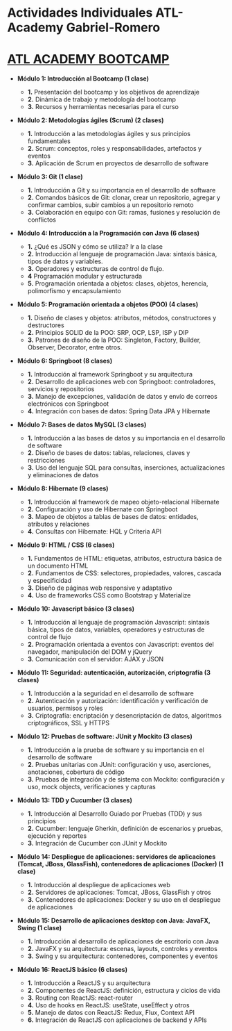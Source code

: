 # Actividades Individuales ATL-Academy Gabriel-Romero
# [ATL ACADEMY BOOTCAMP](https://atl.academy/bootcamp/java/)
- **Módulo 1: Introducción al Bootcamp (1 clase)**
    - **1.** Presentación del bootcamp y los objetivos de aprendizaje
    - **2.** Dinámica de trabajo y metodología del bootcamp
    - **3.** Recursos y herramientas necesarias para el curso

- **Módulo 2: Metodologías ágiles (Scrum) (2 clases)**
    - **1.** Introducción a las metodologías ágiles y sus principios fundamentales
    - **2.** Scrum: conceptos, roles y responsabilidades, artefactos y eventos
    - **3.** Aplicación de Scrum en proyectos de desarrollo de software

- **Módulo 3: Git (1 clase)**
    - **1.** Introducción a Git y su importancia en el desarrollo de software
    - **2.** Comandos básicos de Git: clonar, crear un repositorio, agregar y confirmar cambios, subir cambios a un repositorio remoto
    - **3.** Colaboración en equipo con Git: ramas, fusiones y resolución de conflictos

- **Módulo 4: Introducción a la Programación con Java (6 clases)**
    - **1.** ¿Qué es JSON y cómo se utiliza? Ir a la clase
    - **2.** Introducción al lenguaje de programación Java: sintaxis básica, tipos de datos y variables.  
    - **3.** Operadores y estructuras de control de flujo.
    - **4** Programación modular y estructurada
    - **5.** Programación orientada a objetos: clases, objetos, herencia, polimorfismo y encapsulamiento

- **Módulo 5: Programación orientada a objetos (POO) (4 clases)**
    - **1.** Diseño de clases y objetos: atributos, métodos, constructores y destructores
    - **2.** Principios SOLID de la POO: SRP, OCP, LSP, ISP y DIP
    - **3.** Patrones de diseño de la POO: Singleton, Factory, Builder, Observer, Decorator, entre otros.

- **Módulo 6: Springboot (8 clases)**
    - **1.** Introducción al framework Springboot y su arquitectura
    - **2.** Desarrollo de aplicaciones web con Springboot: controladores, servicios y repositorios
    - **3.** Manejo de excepciones, validación de datos y envío de correos electrónicos con Springboot
    - **4.** Integración con bases de datos: Spring Data JPA y Hibernate

- **Módulo 7: Bases de datos MySQL (3 clases)**
    - **1.** Introducción a las bases de datos y su importancia en el desarrollo de software
    - **2.** Diseño de bases de datos: tablas, relaciones, claves y restricciones
    - **3.** Uso del lenguaje SQL para consultas, inserciones, actualizaciones y eliminaciones de datos

- **Módulo 8: Hibernate (9 clases)**
    - **1.** Introducción al framework de mapeo objeto-relacional Hibernate
    - **2.** Configuración y uso de Hibernate con Springboot
    - **3.** Mapeo de objetos a tablas de bases de datos: entidades, atributos y relaciones
    - **4.** Consultas con Hibernate: HQL y Criteria API

- **Módulo 9: HTML / CSS (6 clases)**
    - **1.** Fundamentos de HTML: etiquetas, atributos, estructura básica de un documento HTML
    - **2.** Fundamentos de CSS: selectores, propiedades, valores, cascada y especificidad
    - **3.** Diseño de páginas web responsive y adaptativo
    - **4.** Uso de frameworks CSS como Bootstrap y Materialize

- **Módulo 10: Javascript básico (3 clases)**
    - **1.** Introducción al lenguaje de programación Javascript: sintaxis básica, tipos de datos, variables, operadores y estructuras de control de flujo
    - **2.** Programación orientada a eventos con Javascript: eventos del navegador, manipulación del DOM y jQuery
    - **3.** Comunicación con el servidor: AJAX y JSON

- **Módulo 11: Seguridad: autenticación, autorización, criptografía (3 clases)**
    - **1.** Introducción a la seguridad en el desarrollo de software
    - **2.** Autenticación y autorización: identificación y verificación de usuarios, permisos y roles
    - **3.** Criptografía: encriptación y desencriptación de datos, algoritmos criptográficos, SSL y HTTPS
- **Módulo 12: Pruebas de software: JUnit y Mockito (3 clases)**
    - **1.** Introducción a la prueba de software y su importancia en el desarrollo de software
    - **2.** Pruebas unitarias con JUnit: configuración y uso, aserciones, anotaciones, cobertura de código
    - **3.** Pruebas de integración y de sistema con Mockito: configuración y uso, mock objects, verificaciones y capturas
- **Módulo 13: TDD y Cucumber (3 clases)**
    - **1.** Introducción al Desarrollo Guiado por Pruebas (TDD) y sus principios
    - **2.** Cucumber: lenguaje Gherkin, definición de escenarios y pruebas, ejecución y reportes
    - **3.** Integración de Cucumber con JUnit y Mockito
- **Módulo 14: Despliegue de aplicaciones: servidores de aplicaciones (Tomcat, JBoss, GlassFish), contenedores de aplicaciones (Docker) (1 clase)**
    - **1.** Introducción al despliegue de aplicaciones web
    - **2.** Servidores de aplicaciones: Tomcat, JBoss, GlassFish y otros
    - **3.** Contenedores de aplicaciones: Docker y su uso en el despliegue de aplicaciones
- **Módulo 15: Desarrollo de aplicaciones desktop con Java: JavaFX, Swing (1 clase)**
    - **1.** Introducción al desarrollo de aplicaciones de escritorio con Java
    - **2.** JavaFX y su arquitectura: escenas, layouts, controles y eventos
    - **3.** Swing y su arquitectura: contenedores, componentes y eventos
- **Módulo 16: ReactJS básico (6 clases)**
    - **1.** Introducción a ReactJS y su arquitectura
    - **2.** Componentes de ReactJS: definición, estructura y ciclos de vida
    - **3.** Routing con ReactJS: react-router
    - **4.** Uso de hooks en ReactJS: useState, useEffect y otros
    - **5.** Manejo de datos con ReactJS: Redux, Flux, Context API
    - **6.** Integración de ReactJS con aplicaciones de backend y APIs